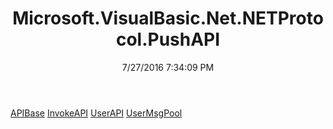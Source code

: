 ﻿---
title: Microsoft.VisualBasic.Net.NETProtocol.PushAPI
date: 7/27/2016 7:34:09 PM
---

[APIBase](T-Microsoft.VisualBasic.Net.NETProtocol.PushAPI.APIBase.html)
[InvokeAPI](T-Microsoft.VisualBasic.Net.NETProtocol.PushAPI.InvokeAPI.html)
[UserAPI](T-Microsoft.VisualBasic.Net.NETProtocol.PushAPI.UserAPI.html)
[UserMsgPool](T-Microsoft.VisualBasic.Net.NETProtocol.PushAPI.UserMsgPool.html)
